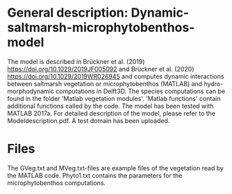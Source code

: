 # General description: Dynamic-saltmarsh-microphytobenthos-model
The model is described in Brückner et al. (2019) https://doi.org/10.1029/2019JF005092 and Brückner et al. (2020) https://doi.org/10.1029/2019WR026945 and computes dynamic interactions between saltmarsh vegetation or microphytobenthos (MATLAB) and hydro-morphodynamic computations in Delft3D. The species computations can be found in the folder 'Matlab vegetation modules'. 'Matlab functions' contain additional functions called by the code. The model has been tested with MATLAB 2017a. For detailed description of the model, please refer to the Modeldescription.pdf. A test domain has been uploaded.

# Files
The GVeg.txt and MVeg.txt-files are example files of the vegetation read by the MATLAB code. Phyto1.txt contains the parameters for the microphytobenthos computations.
